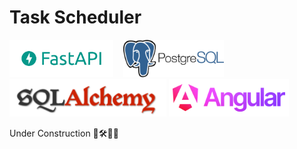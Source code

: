 # Task Scheduler

<div>
<img src="assets/fastapi-logo.png" alt="fastapi-logo" height="60" /> &nbsp;&nbsp;
<img src="assets/postgres.png" alt="react-logo" height="60" /> &nbsp;
<img src="assets/sql-alchemy.png" alt="sql-alchemy" height="60" />
<img src="assets/angular_wordmark_gradient.png" alt="angular_wordmark_gradient" height="60" />
</div>

Under Construction 🔨🛠️👷‍♀️
